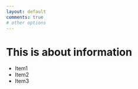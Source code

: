 ```yaml
---
layout: default
comments: true
# other options
---
```

# This is about information

- Item1
- Item2
- Item3
